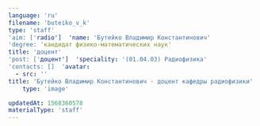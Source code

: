 ```yaml
---
language: 'ru'
filename: 'buteiko_v_k'
type: 'staff'
'aim: ['radio']  'name: 'Бутейко Владимир Константинович'
'degree: 'кандидат физико-математических наук'
title: 'доцент'
'post: ['доцент']  'speciality: '(01.04.03) Радиофизика'
'contacts: []  'avatar:
  - src: ''
title: 'Бутейко Владимир Константинович - доцент кафедры радиофизики'
    type: 'image'

updatedAt: 1568360578
materialType: 'staff'
---
```


